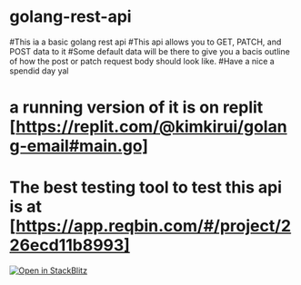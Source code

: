 # golang-rest-api
#This ia a basic golang rest api
#This api allows you to GET, PATCH, and POST data to it
#Some default data will be there to give you a bacis outline of how the post or patch request body should look like.
#Have a nice a spendid day yal
# a running version of it is on replit [https://replit.com/@kimkirui/golang-email#main.go]

# The best testing tool to test this api is at [https://app.reqbin.com/#/project/226ecd11b8993]

[![Open in StackBlitz](https://developer.stackblitz.com/img/open_in_stackblitz.svg)](https://stackblitz.com/github/golang-rest-api/main.go)
